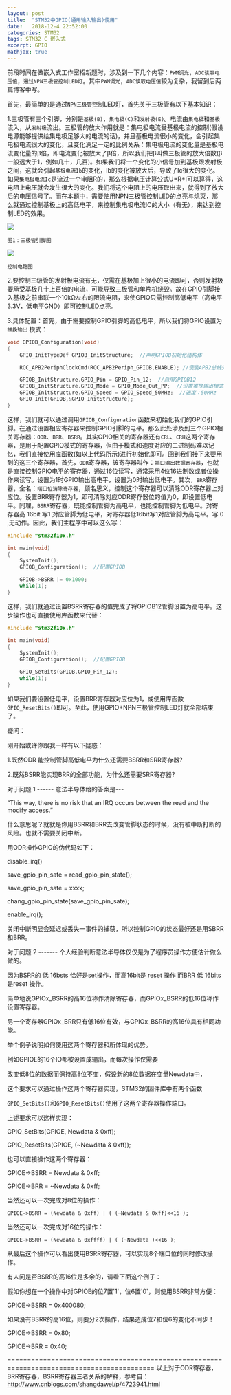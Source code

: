 ```yaml
---
layout: post
title:  "STM32中GPIO(通用输入输出)使用"
date:   2018-12-4 22:52:00
categories: STM32
tags: STM32 C 嵌入式
excerpt: GPIO
mathjax: true
---
```


前段时间在做嵌入式工作室招新题时，涉及到一下几个内容：`PWM调光`，`ADC读取电压值`，`通过NPN三极管控制LED灯`。其中`PWM调光`，`ADC读取电压值`较为复杂，我留到后两篇博客中写。

首先，最简单的是通过`NPN三极管`控制LED灯，首先关于三极管有以下基本知识：

1.三极管有三个引脚，分别是`基极(B)`，`集电极(C)`和`发射极(E)`。电流由`集电极`和`基极`流入，从`发射极`流出。三极管的放大作用就是：集电极电流受基极电流的控制(假设电源能够提供给集电极足够大的电流的话)，并且基极电流很小的变化，会引起集电极电流很大的变化，且变化满足一定的比例关系：集电极电流的变化量是基极电流变化量的β倍，即电流变化被放大了β倍，所以我们把β叫做三极管的放大倍数(β一般远大于1，例如几十，几百)。如果我们将一个变化的小信号加到基极跟发射极之间，这就会引起`基极电流Ib`的变化，Ib的变化被放大后，导致了Ic很大的变化。如果`集电极电流Ic`是流过一个电阻R的，那么根据电压计算公式U=R*I可以算得，这电阻上电压就会发生很大的变化。我们将这个电阻上的电压取出来，就得到了放大后的电压信号了。而在本题中，需要使用NPN三极管控制LED的点亮与熄灭，那么就通过控制基极上的高低电平，来控制集电极电流IC的大小（有无），来达到控制LED的效果。

![](https://i.imgur.com/UWe1tYk.jpg)

`图1：三极管引脚图`

![](https://i.imgur.com/K6ikYHj.png)

`控制电路图`

2.要控制三级管的发射极电流有无，仅需在基极加上很小的电流即可，否则发射极要承受基极几十上百倍的电流，可能导致三极管和单片机烧毁。故在GPIO引脚接入基极之前串联一个10kΩ左右的限流电阻，来使GPIO只需控制高低电平（高电平3.3V，低电平GND）即可控制LED点亮。

3.具体配置：首先，由于需要控制GPIO引脚的高低电平，所以我们将GPIO设置为 `推挽输出` 模式：

```c
void GPIOB_Configuration(void)
{
	GPIO_InitTypeDef GPIOB_InitStructure;  //声明GPIOB初始化结构体

	RCC_APB2PeriphClockCmd(RCC_APB2Periph_GPIOB,ENABLE); //使能APB2总线外设GPIOB时钟

	GPIOB_InitStructure.GPIO_Pin = GPIO_Pin_12;  //启用GPIOB12
	GPIOB_InitStructure.GPIO_Mode = GPIO_Mode_Out_PP;  //设置推挽输出模式
	GPIOB_InitStructure.GPIO_Speed = GPIO_Speed_50MHz;  //速度：50MHz
	GPIO_Init(GPIOB,&GPIO_InitStructure);
}
```

这样，我们就可以通过调用`GPIOB_Configuration`函数来初始化我们的GPIO引脚。在通过设置相应寄存器来控制GPIO引脚的电平。那么此处涉及到三个GPIO相关寄存器：`ODR`、`BRR`、`BSRR`。其实GPIO相关的寄存器还有`CRL`、`CRH`这两个寄存器，是用于配置GPIO模式的寄存器，但由于模式和速度对应的二进制码难以记忆，我们直接使用库函数(如以上代码所示)进行初始化即可。回到我们接下来要用到的这三个寄存器，首先，`ODR`寄存器，该寄存器叫作：`端口输出数据寄存器`，也就是直接控制GPIO电平的寄存器，通过16位读写，通常采用4位16进制数或者位操作来读写。设置为1时GPIO输出高电平，设置为0时输出低电平。其次，`BRR`寄存器，全名：`端口位清除寄存器`，顾名思义，控制这个寄存器可以清除ODR寄存器上对应位。设置BRR寄存器为1，即可清除对应ODR寄存器位的值为0，即设置低电平。同理，`BSRR`寄存器，既能控制管脚为高电平，也能控制管脚为低电平。对寄存器高 16bit 写1 对应管脚为低电平，对寄存器低16bit写1对应管脚为高电平。写 0 ,无动作。因此，我们主程序中可以这么写：

```c
#include "stm32f10x.h"

int main(void)
{
	SystemInit();
	GPIOB_Configuration();  //配置GPIOB

	GPIOB->BSRR |= 0x1000;
	while(1);
}
```

这样，我们就通过设置BSRR寄存器的值完成了将GPIOB12管脚设置为高电平。这步操作也可直接使用库函数来代替：

```c
#include "stm32f10x.h"

int main(void)
{
	SystemInit();
	GPIOB_Configuration();  //配置GPIOB

	GPIO_SetBits(GPIOB,GPIO_Pin_12);
	while(1);
}
```

如果我们要设置低电平，设置BRR寄存器对应位为1，或使用库函数 `GPIO_ResetBits()`即可。至此，使用GPIO+NPN三极管控制LED灯就全部结束了。


疑问：

刚开始或许你跟我一样有以下疑惑：

1.既然ODR 能控制管脚高低电平为什么还需要BSRR和SRR寄存器?

2.既然BSRR能实现BRR的全部功能，为什么还需要SRR寄存器?

对于问题 1 ------ 意法半导体给的答案是---

“This way, there is no risk that an IRQ occurs between the read and the modify access.”

什么意思呢？就就是你用BSRR和BRR去改变管脚状态的时候，没有被中断打断的风险。也就不需要关闭中断。

用ODR操作GPIO的伪代码如下：

disable_irq()

save_gpio_pin_sate = read_gpio_pin_state();

save_gpio_pin_sate = xxxx;

chang_gpio_pin_state(save_gpio_pin_sate);

enable_irq();

关闭中断明显会延迟或丢失一事件的捕获，所以控制GPIO的状态最好还是用SBRR和BRR。



对于问题 2 ------- 个人经验判断意法半导体仅仅是为了程序员操作方便估计做么做的。

因为BSRR的 低 16bsts 恰好是set操作，而高16bit是 reset 操作 而BRR 低 16bits 是reset 操作。

简单地说GPIOx_BSRR的高16位称作清除寄存器，而GPIOx_BSRR的低16位称作设置寄存器。

另一个寄存器GPIOx_BRR只有低16位有效，与GPIOx_BSRR的高16位具有相同功能。

举个例子说明如何使用这两个寄存器和所体现的优势。

例如GPIOE的16个IO都被设置成输出，而每次操作仅需要

改变低8位的数据而保持高8位不变，假设新的8位数据在变量Newdata中，

这个要求可以通过操作这两个寄存器实现，STM32的固件库中有两个函数

`GPIO_SetBits()`和`GPIO_ResetBits()`使用了这两个寄存器操作端口。

上述要求可以这样实现：

GPIO_SetBits(GPIOE, Newdata & 0xff);

GPIO_ResetBits(GPIOE, (~Newdata & 0xff));

也可以直接操作这两个寄存器：

GPIOE->BSRR = Newdata & 0xff;

GPIOE->BRR = ~Newdata & 0xff;

当然还可以一次完成对8位的操作：

`GPIOE->BSRR = (Newdata & 0xff) | ( (~Newdata & 0xff)<<16 );`

当然还可以一次完成对16位的操作：

`GPIOE->BSRR = (Newdata & 0xffff) | ( (~Newdata )<<16 );`

从最后这个操作可以看出使用BSRR寄存器，可以实现8个端口位的同时修改操作。

有人问是否BSRR的高16位是多余的，请看下面这个例子：

假如你想在一个操作中对GPIOE的位7置'1'，位6置'0'，则使用BSRR非常方便： 

  GPIOE->BSRR = 0x400080; 

如果没有BSRR的高16位，则要分2次操作，结果造成位7和位6的变化不同步！ 

  GPIOE->BSRR = 0x80; 

  GPIOE->BRR = 0x40;



===========================================================================================
以上对于ODR寄存器，BRR寄存器，BSRR寄存器三者关系的解释，参考自：http://www.cnblogs.com/shangdawei/p/4723941.html